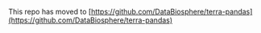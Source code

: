 This repo has moved to [https://github.com/DataBiosphere/terra-pandas](https://github.com/DataBiosphere/terra-pandas)

